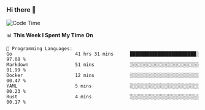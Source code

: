 ### Hi there 👋

<!--
**CrazyCollin/crazycollin** is a ✨ _special_ ✨ repository because its `README.md` (this file) appears on your GitHub profile.

Here are some ideas to get you started:

- 🔭 I’m currently working on ...
- 🌱 I’m currently learning ...
- 👯 I’m looking to collaborate on ...
- 🤔 I’m looking for help with ...
- 💬 Ask me about ...
- 📫 How to reach me: ...
- 😄 Pronouns: ...
- ⚡ Fun fact: ...
-->

<!--START_SECTION:waka-->
![Code Time](http://img.shields.io/badge/Code%20Time-1%2C090%20hrs%2044%20mins-blue)

📊 **This Week I Spent My Time On** 

```text
💬 Programming Languages: 
Go                       41 hrs 31 mins      ████████████████████████░   97.08 % 
Markdown                 51 mins             ░░░░░░░░░░░░░░░░░░░░░░░░░   01.99 % 
Docker                   12 mins             ░░░░░░░░░░░░░░░░░░░░░░░░░   00.47 % 
YAML                     5 mins              ░░░░░░░░░░░░░░░░░░░░░░░░░   00.23 % 
Rust                     4 mins              ░░░░░░░░░░░░░░░░░░░░░░░░░   00.17 % 
```


<!--END_SECTION:waka-->
